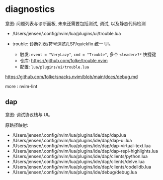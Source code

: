 # diagnostics

意图: 问题列表与诊断面板, 未来还需要包括测试, 调试, 以及静态代码检测

- /Users/jensen/.config/nvim/lua/plugins/ui/trouble.lua

- trouble: 诊断列表/符号浏览/LSP/quickfix 统一 UI。
    - 触发: `event = "VeryLazy"`, `cmd = "Trouble"`, 多个 `<leader>?*` 快捷键
    - 仓库: <https://github.com/folke/trouble.nvim>
    - 配置: `lua/plugins/ui/trouble.lua`

<https://github.com/folke/snacks.nvim/blob/main/docs/debug.md>

more : nvim-lint

## dap

意图: 调试协议栈与 UI。

原路径映射:

- /Users/jensen/.config/nvim/lua/plugins/ide/dap/dap.lua
- /Users/jensen/.config/nvim/lua/plugins/ide/dap/dap-ui.lua
- /Users/jensen/.config/nvim/lua/plugins/ide/dap/dap-virtual-text.lua
- /Users/jensen/.config/nvim/lua/plugins/ide/dap/dap-repl-highlights.lua
- /Users/jensen/.config/nvim/lua/plugins/ide/dap/clients/python.lua
- /Users/jensen/.config/nvim/lua/plugins/ide/dap/clients/delve.lua
- /Users/jensen/.config/nvim/lua/plugins/ide/dap/clients/codelldb.lua
- /Users/jensen/.config/nvim/lua/plugins/ide/debug/debug.lua
